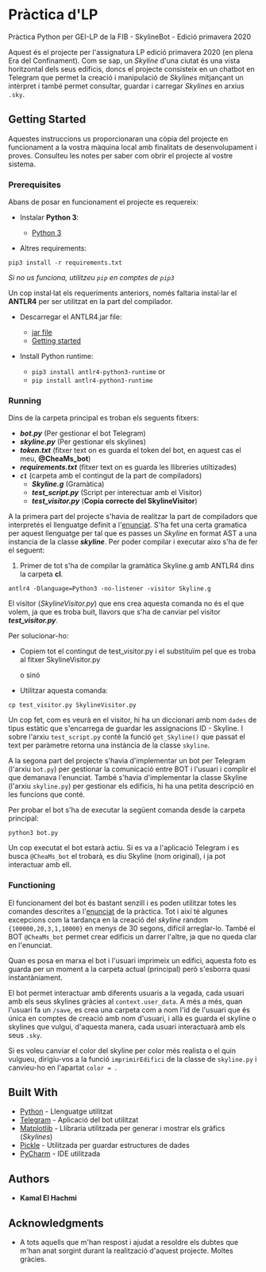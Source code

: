 # Pràctica d'LP
Pràctica Python per GEI-LP de la FIB - SkylineBot - Edició primavera 2020

Aquest és el projecte per l'assignatura LP edició primavera 2020 (en plena Era del Confinament). Com se sap, un _Skyline_ d'una ciutat és una vista horitzontal dels seus edificis, doncs el projecte consisteix en un chatbot en Telegram que permet la creació i manipulació de _Skylines_ mitjançant un intèrpret i també permet consultar, guardar i carregar _Skylines_ en arxius `.sky`.

## Getting Started

Aquestes instruccions us proporcionaran una còpia del projecte en funcionament a la vostra màquina local amb finalitats de desenvolupament i proves. Consulteu les notes per saber com obrir el projecte al vostre sistema.

### Prerequisites

Abans de posar en funcionament el projecte es requereix:

 - Instalar **Python 3**:
   * [Python 3](https://www.python.org/)
   
 - Altres requirements:
```
pip3 install -r requirements.txt
```
_Si no us funciona, utilitzeu `pip` en comptes de `pip3`_


Un cop instal·lat els requeriments anteriors, només faltaria instal·lar el **ANTLR4** per ser utilitzat en la part del compilador.
 - Descarregar el ANTLR4.jar file:
 
   * [jar file](https://www.antlr.org/download/antlr-4.8-complete.jar)
   * [Getting started](https://github.com/antlr/antlr4/blob/master/doc/getting-started.md)

 - Install Python runtime:
 
   - `pip3 install antlr4-python3-runtime` or
   - `pip install antlr4-python3-runtime`

### Running

Dins de la carpeta principal es troban els seguents fitxers:

 - **_bot.py_** (Per gestionar el bot Telegram)
 - **_skyline.py_** (Per gestionar els skylines)
 - **_token.txt_** (fitxer text on es guarda el token del bot, en aquest cas el meu, **@CheaMs_bot**)
 - **_requirements.txt_** (fitxer text on es guarda les llibreries utiltizades)
 - **_`cl`_** (carpeta amb el contingut de la part de compiladors)
    - **_Skyline.g_** (Gramàtica)
    - **_test_script.py_** (Script per interectuar amb el Visitor)
    - **_test_visitor.py_** (**Copia correcte del SkylineVisitor**)

A la primera part del projecte s'havia de realitzar la part de compiladors que interpretés el llenguatge definit a l'[enunciat](https://github.com/gebakx/SkylineBot). S'ha fet una certa gramatica per aquest llenguatge per tal que es passes un _Skyline_ en format AST a una instancia de la classe **_skyline_**. 
Per poder compilar i executar aixo s'ha de fer el seguent:


1. Primer de tot s'ha de compilar la gramàtica Skyline.g amb ANTLR4 dins la carpeta **cl**.

```
antlr4 -Dlanguage=Python3 -no-listener -visitor Skyline.g
```

El visitor (_SkylineVisitor.py_) que ens crea aquesta comanda no és el que volem, ja que es troba buit, llavors que s'ha de canviar pel visitor **_test_visitor.py_**.

Per solucionar-ho:

- Copiem tot el contingut de test_visitor.py i el substituïm pel que es troba al fitxer SkylineVisitor.py 

  o sinó

- Utilitzar aquesta comanda:

```
cp test_visitor.py SkylineVisitor.py
```

Un cop fet, com es veurà en el visitor, hi ha un diccionari amb nom `dades` de tipus estàtic que s'encarrega de guardar les assignacions ID - Skyline. I sobre l'arxiu `test_script.py` conté la funció `get_Skyline()` que passat el text per paràmetre retorna una instància de la classe `skyline`.


A la segona part del projecte s'havia d'implementar un bot per Telegram (l'arxiu `bot.py`) per gestionar la comunicació entre BOT i l'usuari i complir el que demanava l'enunciat. També s'havia d'implementar la classe Skyline (l'arxiu `skyline.py`) per gestionar els edificis, hi ha una petita descripció en les funcions que conté.

Per probar el bot s'ha de executar la següent comanda desde la carpeta principal:

```
python3 bot.py
```

Un cop executat el bot estarà actiu. Si es va a l'aplicació Telegram i es busca `@CheaMs_bot` el trobarà, es diu Skyline (nom original), i ja pot interactuar amb ell.

### Functioning

El funcionament del bot és bastant senzill i es poden utilitzar totes les comandes descrites a l'[enunciat](https://github.com/gebakx/SkylineBot) de la pràctica. Tot i així té algunes excepcions com la tardança en la creació del _skyline_ random `{100000,20,3,1,10000}` en menys de 30 segons, difícil arreglar-lo. També el BOT `@CheaMs_bot` permet crear edificis un darrer l'altre, ja que no queda clar en l'enunciat.

Quan es posa en marxa el bot i l'usuari imprimeix un edifici, aquesta foto es guarda per un moment a la carpeta actual (principal) però s'esborra quasi instantàniament. 

El bot permet interactuar amb diferents usuaris a la vegada, cada usuari amb els seus skylines gràcies al `context.user_data`. A més a més, quan l'usuari fa un `/save`, es crea una carpeta com a nom l'id de l'usuari que és única en comptes de creació amb nom d'usuari, i allà es guarda el skyline o skylines que vulgui, d'aquesta manera, cada usuari interactuarà amb els seus `.sky`.

Si es voleu canviar el color del skyline per color més realista o el quin vulgueu, dirigiu-vos a la funció `imprimirEdifici` de la classe de `skyline.py` i canvieu-ho en l'apartat `color = `.
## Built With

* [Python](https://docs.python.org/3/) - Llenguatge utilitzat
* [Telegram](https://core.telegram.org/bots) - Aplicació del bot utilitzat
* [Matplotlib](https://matplotlib.org/) - Llibraria utilitzada per generar i mostrar els gràfics (_Skylines_)
* [Pickle](https://docs.python.org/3.6/library/pickle.html) - Utilitzada per guardar estructures de dades
* [PyCharm](https://www.jetbrains.com/es-es/pycharm/) - IDE utilitzada

## Authors

* **Kamal El Hachmi**

## Acknowledgments

* A tots aquells que m'han respost i ajudat a resoldre els dubtes que m'han anat sorgint durant la realització d'aquest projecte. Moltes gràcies.